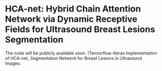 # HCA-net: Hybrid Chain Attention Network via Dynamic Receptive Fields for Ultrasound Breast Lesions Segmentation

The code will be publicly available soon. (Tensorflow-Keras Implementation of HCA-net, Segmentation Network for Breast Lesions in Ultrasound Images.

